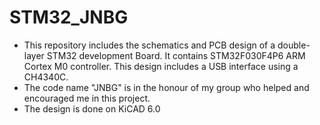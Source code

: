 # STM32_JNBG
- This repository includes the schematics and PCB design of a double-layer STM32 development Board. It contains STM32F030F4P6 ARM Cortex M0 controller. This design includes a USB interface using a CH4340C.
- The code name "JNBG" is in the honour of my group who helped and encouraged me in this project.
- The design is done on KiCAD 6.0
